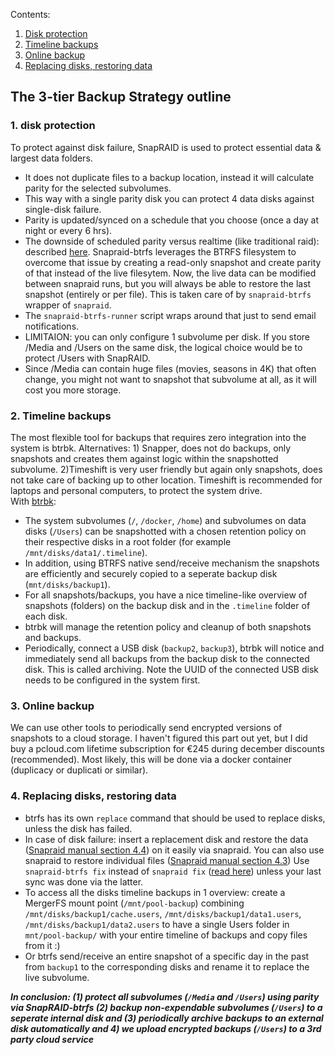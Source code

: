 Contents: 
  1. [Disk protection](https://github.com/zilexa/Homeserver/blob/master/docker/HOST/backupstrategy.md#1-disk-protection)
  2. [Timeline backups](https://github.com/zilexa/Homeserver/tree/master/docker/HOST/backupstrategy.md#2-timeline-backups)
  3. [Online backup](https://github.com/zilexa/Homeserver/tree/master/docker/HOST/backupstrategy.md#3-online-backup)
  4. [Replacing disks, restoring data](https://github.com/zilexa/Homeserver/tree/master/docker/HOST/backupstrategy.md#4-replacing-disks-restoring-data)


## The 3-tier Backup Strategy outline
### 1. disk protection 
To protect against disk failure, SnapRAID is used to protect essential data & largest data folders. 
  - It does not duplicate files to a backup location, instead it will calculate parity for the selected subvolumes. 
  - This way with a single parity disk you can protect 4 data disks against single-disk failure. 
  - Parity is updated/synced on a schedule that you choose (once a day at night or every 6 hrs). 
  - The downside of scheduled parity versus realtime (like traditional raid): described [here](https://github.com/automorphism88/snapraid-btrfs#q-why-use-snapraid-btrfs). Snapraid-btrfs leverages the BTRFS filesystem to overcome that issue by creating a read-only snapshot and create parity of that instead of the live filesytem. Now, the live data can be modified between snapraid runs, but you will always be able to restore the last snapshot (entirely or per file). This is taken care of by `snapraid-btrfs` wrapper of `snapraid`.
  - The `snapraid-btrfs-runner` script wraps around that just to send email notifications.  
  - LIMITAION: you can only configure 1 subvolume per disk. If you store /Media and /Users on the same disk, the logical choice would be to protect /Users with SnapRAID. 
  - Since /Media can contain huge files (movies, seasons in 4K) that often change, you might not want to snapshot that subvolume at all, as it will cost you more storage.   

### 2. Timeline backups
The most flexible tool for backups that requires zero integration into the system is btrbk. Alternatives: 1) Snapper, does not do backups, only snapshots and creates them against logic within the snapshotted subvolume. 2)Timeshift is very user friendly but again only snapshots, does not take care of backing up to other location. Timeshift is recommended for laptops and personal computers, to protect the system drive.  
With [btrbk](https://digint.ch/btrbk): 
- The system subvolumes (`/`, `/docker`, `/home`) and subvolumes on data disks (`/Users`) can be snapshotted with a chosen retention policy on their respective disks in a root folder (for example `/mnt/disks/data1/.timeline`). 
- In addition, using BTRFS native send/receive mechanism the snapshots are efficiently and securely copied to a seperate backup disk (`mnt/disks/backup1`).
- For all snapshots/backups, you have a nice timeline-like overview of snapshots (folders) on the backup disk and in the `.timeline` folder of each disk. 
- btrbk will manage the retention policy and cleanup of both snapshots and backups. 
- Periodically, connect a USB disk (`backup2`, `backup3`), btrbk will notice and immediately send all backups from the backup disk to the connected disk. This is called archiving. Note the UUID of the connected USB disk needs to be configured in the system first.

### 3. Online backup
We can use other tools to periodically send encrypted versions of snapshots to a cloud storage. I haven't figured this part out yet, but I did buy a pcloud.com lifetime subscription for €245 during december discounts (recommended). Most likely, this will be done via a docker container (duplicacy or duplicati or similar). 

### 4. Replacing disks, restoring data
- btrfs has its own `replace` command that should be used to replace disks, unless the disk has failed. 
- In case of disk failure:  insert a replacement disk and restore the data ([Snapraid manual section 4.4](https://www.snapraid.it/manual)) on it easily via snapraid. You can also use snapraid to restore individual files ([Snapraid manual section 4.3](https://www.snapraid.it/manual)) Use `snapraid-btrfs fix` instead of `snapraid fix` ([read here](https://github.com/automorphism88/snapraid-btrfs#q-can-i-restore-a-previous-snapshot)) unless your last sync was done via the latter.  
- To access all the disks timeline backups in 1 overview: create a MergerFS mount point (`/mnt/pool-backup`) combining `/mnt/disks/backup1/cache.users`, `/mnt/disks/backup1/data1.users`, `/mnt/disks/backup1/data2.users` to have a single Users folder in `mnt/pool-backup/` with your entire timeline of backups and copy files from it :)
- Or btrfs send/receive an entire snapshot of a specific day in the past from `backup1` to the corresponding disks and rename it to replace the live subvolume. 

_**In conclusion: (1) protect all subvolumes (`/Media` and `/Users`) using parity via SnapRAID-btrfs (2) backup non-expendable subvolumes (`/Users`) to a seperate internal disk and (3) periodically archive backups to an external disk automatically and 4) we upload encrypted backups (`/Users`) to a 3rd party cloud service**_
